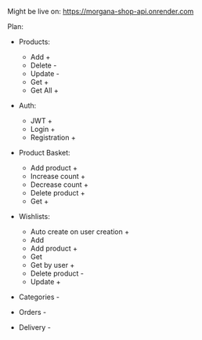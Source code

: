 Might be live on: https://morgana-shop-api.onrender.com

Plan:
- Products:
    - Add +
    - Delete -
    - Update -
    - Get +
    - Get All +

- Auth:
    - JWT +
    - Login +
    - Registration +

- Product Basket:
    - Add product +
    - Increase count +
    - Decrease count +
    - Delete product +
    - Get +
 
- Wishlists:
    - Auto create on user creation +
    - Add
    - Add product +
    - Get
    - Get by user +
    - Delete product -
    - Update +
 
- Categories -
- Orders -
- Delivery -
  
